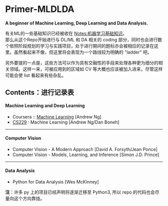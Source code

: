 # Primer-MLDLDA
**A beginner of Machine Learning, Deep Learning and Data Analysis.**<br>

有关ML的一些基础知识已经被收在 [Notes:机器学习基础知识](https://github.com/joseph-zhang/Notes/tree/master/%E6%9C%BA%E5%99%A8%E5%AD%A6%E4%B9%A0%E5%9F%BA%E7%A1%80%E7%9F%A5%E8%AF%86)。<br>
那么从这个Repo开始进行与 DL/ML 和 DA 相关的 coding 部分，同时也会进行数个依照阶段规划的学习与实践项目，处于进行期间的题标亦会被相应的记录在这里。虽然看起来不像，但这里将会表现为一个路线较为明确的 "ladder" 吧。

另外要提的一点是，这些方法可以作为具有交融性的手段来处理各种更为细分的相关领域。这样一来，可被应用到的区域如 CV 等大概也应该被加入进来，尽管这样可能会使 list 看起来有些杂乱。

## Contents：进行记录表
#### Machine Learning and Deep Learning
* Coursera :: [Machine Learning](https://www.coursera.org/learn/machine-learning#syllabus) [Andrew Ng]
* [CS229](http://cs229.stanford.edu/) : Machine Learning [Andrew Ng/Dan Boneh]
---
#### Computer Vision
* Computer Vision - A Modern Approach [David A. Forsyth/Jean Ponce]
* Computer Vision - Models, Learning, and Inference [Simon J.D. Prince]
---
#### Data Analysis
* Python for Data Analysis [Wes McKinney]

**注**：许多 py 上的项目已经声明将逐渐迁移至 Python3, 所以 repo 的代码也会尽量向这个方向靠拢。
